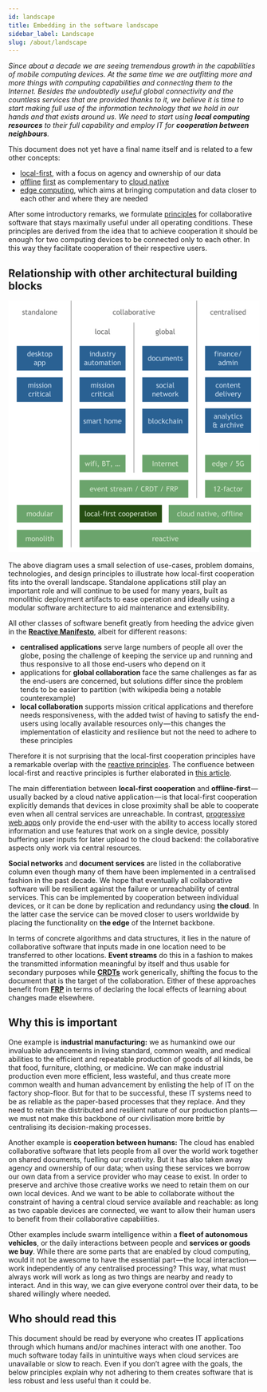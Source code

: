```yaml
---
id: landscape
title: Embedding in the software landscape
sidebar_label: Landscape
slug: /about/landscape
---
```


_Since about a decade we are seeing tremendous growth in the capabilities of mobile computing devices.
At the same time we are outfitting more and more things with computing capabilities and connecting them to the Internet.
Besides the undoubtedly useful global connectivity and the countless services that are provided thanks to it, we believe it is time to start making full use of the information technology that we hold in our hands and that exists around us.
We need to start using **local computing resources** to their full capability and employ IT for **cooperation between neighbours**._

This document does not yet have a final name itself and is related to a few other concepts:

- [local-first](https://www.inkandswitch.com/local-first.html), with a focus on agency and ownership of our data
- [offline](http://offlinefirst.org/) [first](https://developer.chrome.com/docs/apps/offline_apps/) as complementary to [cloud native](https://www.cncf.io/)
- [edge computing](https://en.wikipedia.org/wiki/Edge_computing), which aims at bringing computation and data closer to each other and where they are needed

After some introductory remarks, we formulate [principles](#local-first-cooperation-principles) for collaborative software that stays maximally useful under all operating conditions.
These principles are derived from the idea that to achieve cooperation it should be enough for two computing devices to be connected only to each other.
In this way they facilitate cooperation of their respective users.

## Relationship with other architectural building blocks

![landscape](landscape.svg)

The above diagram uses a small selection of use-cases, problem domains, technologies, and design principles to illustrate how local-first cooperation fits into the overall landscape.
Standalone applications still play an important role and will continue to be used for many years, built as monolithic deployment artifacts to ease operation and ideally using a modular software architecture to aid maintenance and extensibility.

All other classes of software benefit greatly from heeding the advice given in the [**Reactive Manifesto**](https://reactivemanifesto.org/), albeit for different reasons:

- **centralised applications** serve large numbers of people all over the globe, posing the challenge of keeping the service up and running and thus responsive to all those end-users who depend on it
- applications for **global collaboration** face the same challenges as far as the end-users are concerned, but solutions differ since the problem tends to be easier to partition (with wikipedia being a notable counterexample)
- **local collaboration** supports mission critical applications and therefore needs responsiveness, with the added twist of having to satisfy the end-users using locally available resources only — this changes the implementation of elasticity and resilience but not the need to adhere to these principles

Therefore it is not surprising that the local-first cooperation principles have a remarkable overlap with the [reactive principles](https://principles.reactive.foundation/).
The confluence between local-first and reactive principles is further elaborated in [this article](local-first-is-reactive.md).

The main differentiation between **local-first cooperation** and **offline-first** — usually backed by a cloud native application — is that local-first cooperation explicitly demands that devices in close proximity shall be able to cooperate even when all central services are unreachable.
In contrast, [progressive web apps](https://en.wikipedia.org/wiki/Progressive_web_application) only provide the end-user with the ability to access locally stored information and use features that work on a single device, possibly buffering user inputs for later upload to the cloud backend: the collaborative aspects only work via central resources.

**Social networks** and **document services** are listed in the collaborative column even though many of them have been implemented in a centralised fashion in the past decade.
We hope that eventually all collaborative software will be resilient against the failure or unreachability of central services.
This can be implemented by cooperation between individual devices, or it can be done by replication and redundancy using **the cloud**.
In the latter case the service can be moved closer to users worldwide by placing the functionality on **the edge** of the Internet backbone.

In terms of concrete algorithms and data structures, it lies in the nature of collaborative software that inputs made in one location need to be transferred to other locations.
**Event streams** do this in a fashion to makes the transmitted information meaningful by itself and thus usable for secondary purposes while [**CRDTs**](https://en.wikipedia.org/wiki/Conflict-free_replicated_data_type) work generically, shifting the focus to the document that is the target of the collaboration.
Either of these approaches benefit from [**FRP**](https://en.wikipedia.org/wiki/Functional_reactive_programming) in terms of declaring the local effects of learning about changes made elsewhere.

## Why this is important

One example is **industrial manufacturing:** we as humankind owe our invaluable advancements in living standard, common wealth, and medical abilities to the efficient and repeatable production of goods of all kinds, be that food, furniture, clothing, or medicine.
We can make industrial production even more efficient, less wasteful, and thus create more common wealth and human advancement by enlisting the help of IT on the factory shop-floor.
But for that to be successful, these IT systems need to be as reliable as the paper-based processes that they replace.
And they need to retain the distributed and resilient nature of our production plants — we must not make this backbone of our civilisation more brittle by centralising its decision-making processes.

Another example is **cooperation between humans:**
The cloud has enabled collaborative software that lets people from all over the world work together on shared documents, fuelling our creativity.
But it has also taken away agency and ownership of our data; when using these services we borrow our own data from a service provider who may cease to exist.
In order to preserve and archive those creative works we need to retain them on our own local devices.
And we want to be able to collaborate without the constraint of having a central cloud service available and reachable:
as long as two capable devices are connected, we want to allow their human users to benefit from their collaborative capabilities.

Other examples include swarm intelligence within a **fleet of autonomous vehicles**, or the daily interactions between people and **services or goods we buy**.
While there are some parts that are enabled by cloud computing, would it not be awesome to have the essential part — the local interaction — work independently of any centralised processing?
This way, what must always work will work as long as two things are nearby and ready to interact.
And in this way, we can give everyone control over their data, to be shared willingly where needed.

## Who should read this

This document should be read by everyone who creates IT applications through which humans and/or machines interact with one another.
Too much software today fails in unintuitive ways when cloud services are unavailable or slow to reach.
Even if you don’t agree with the goals, the below principles explain why not adhering to them creates software that is less robust and less useful than it could be.

